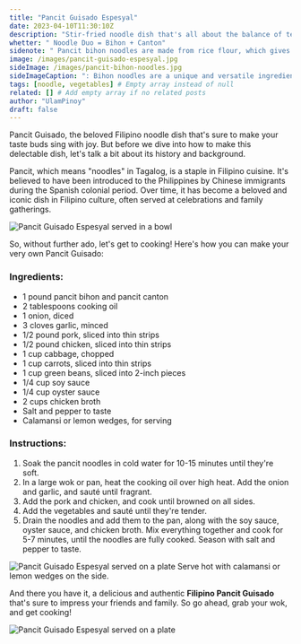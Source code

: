 ```yaml
---
title: "Pancit Guisado Espesyal"
date: 2023-04-10T11:30:10Z
description: "Stir-fried noodle dish that's all about the balance of textures and flavors, with each ingredient bringing something special to the table."
whetter: " Noodle Duo = Bihon + Canton"
sidenote: " Pancit bihon noodles are made from rice flour, which gives them a distinct flavor and texture. Unlike other types of noodles, such as wheat or egg noodles, pancit bihon noodles are gluten-free, making them a popular choice for those with gluten allergies or sensitivities. Bihon noodles are thin and delicate, which makes them easy to cook and adds a delicate texture to the dish. When cooked properly, they have a slightly chewy texture that pairs well with the other ingredients in the dish."
image: /images/pancit-guisado-espesyal.jpg
sideImage: /images/pancit-bihon-noodles.jpg
sideImageCaption: ": Bihon noodles are a unique and versatile ingredient that adds a distinct flavor and texture to Filipino cuisine."
tags: [noodle, vegetables] # Empty array instead of null
related: [] # Add empty array if no related posts
author: "UlamPinoy"
draft: false
---
```


Pancit Guisado, the beloved Filipino noodle dish that's sure to make your taste buds sing with joy. But before we dive into how to make this delectable dish, let's talk a bit about its history and background.

Pancit, which means "noodles" in Tagalog, is a staple in Filipino cuisine. It's believed to have been introduced to the Philippines by Chinese immigrants during the Spanish colonial period. Over time, it has become a beloved and iconic dish in Filipino culture, often served at celebrations and family gatherings.

![Pancit Guisado Espesyal served in a bowl](/images/pancit-guisado-special-bowl.jpg)

So, without further ado, let's get to cooking! Here's how you can make your very own Pancit Guisado:

### Ingredients:

- 1 pound pancit bihon and pancit canton
- 2 tablespoons cooking oil
- 1 onion, diced
- 3 cloves garlic, minced
- 1/2 pound pork, sliced into thin strips
- 1/2 pound chicken, sliced into thin strips
- 1 cup cabbage, chopped
- 1 cup carrots, sliced into thin strips
- 1 cup green beans, sliced into 2-inch pieces
- 1/4 cup soy sauce
- 1/4 cup oyster sauce
- 2 cups chicken broth
- Salt and pepper to taste
- Calamansi or lemon wedges, for serving

### Instructions:

1. Soak the pancit noodles in cold water for 10-15 minutes until they're soft.
2. In a large wok or pan, heat the cooking oil over high heat. Add the onion and garlic, and sauté until fragrant.
3. Add the pork and chicken, and cook until browned on all sides.
4. Add the vegetables and sauté until they're tender.
5. Drain the noodles and add them to the pan, along with the soy sauce, oyster sauce, and chicken broth. Mix everything together and cook for 5-7 minutes, until the noodles are fully cooked. Season with salt and pepper to taste.

![Pancit Guisado Espesyal served on a plate](/images/pancit-guisado-calamansi.jpg)
Serve hot with calamansi or lemon wedges on the side.

And there you have it, a delicious and authentic **Filipino Pancit Guisado** that's sure to impress your friends and family. So go ahead, grab your wok, and get cooking!

![Pancit Guisado Espesyal served on a plate](/images/pancit-guisado-special-plate.jpg)
